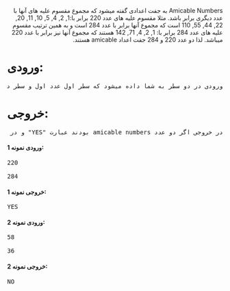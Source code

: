 <p dir="rtl">
Amicable Numbers به جفت اعدادی گفته میشود که مجموع مقسوم علیه های آنها با عدد دیگری برابر باشد.
مثلا مقسوم علیه های عدد 220 برابر با:1, 2, 4, 5, 10, 11, 20, 22, 44, 55, 110 است که مجموع آنها برابر با عدد 284 است و به همین ترتیب مقسوم علیه های عدد 284 برابر با: 1, 2, 4, 71, 142 هستند که مجموع آنها نیز برابر با عدد 220 میباشد.
لذا دو عدد 220 و 284 جفت اعداد amicable هستند.
</p>
<h1>ورودی: </h1>
<pre dir='rtl'>ورودی در دو سطر به شما داده میشود که سطر اول عدد اول و سطر دوم عدد  دوم است.
</pre>
<h1>خروجی: </h1>
<pre dir='rtl'>در خروجی اگر دو عدد amicable numbers بودند عبارت "YES" و در غیر این صورت عبارت "NO" را چاپ کنید</pre>
<h4>ورودی نمونه 1: </h4>
<pre>
220 <br>
284
</pre>
<h4>خروجی نمونه 1: </h4>
<pre>
YES
</pre>

<h4>ورودی نمونه 2: </h4>
<pre>
58 <br>
36
</pre>
<h4>خروجی نمونه 2: </h4>
<pre>
NO
</pre>
